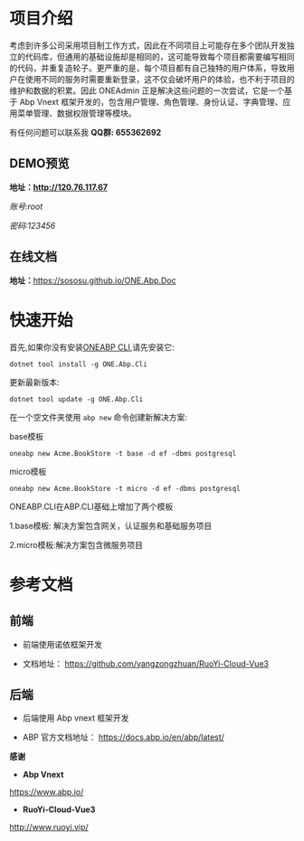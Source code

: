 # 项目介绍

考虑到许多公司采用项目制工作方式，因此在不同项目上可能存在多个团队开发独立的代码库，但通用的基础设施却是相同的，这可能导致每个项目都需要编写相同的代码，并重复造轮子。更严重的是，每个项目都有自己独特的用户体系，导致用户在使用不同的服务时需要重新登录，这不仅会破坏用户的体验，也不利于项目的维护和数据的积累。因此 ONEAdmin 正是解决这些问题的一次尝试，它是一个基于 Abp Vnext 框架开发的，包含用户管理、角色管理、身份认证、字典管理、应用菜单管理、数据权限管理等模块。

有任何问题可以联系我  **QQ群: 655362692** &#x20;

## DEMO预览

**地址：<http://120.76.117.67>**

*账号\:root*

*密码:123456*

## 在线文档

**地址：**<https://sososu.github.io/ONE.Abp.Doc>



# 快速开始

首先,如果你没有安装[ONEABP CLI](https://docs.abp.io/zh-Hans/abp/latest/CLI),请先安装它:

    dotnet tool install -g ONE.Abp.Cli

更新最新版本:

    dotnet tool update -g ONE.Abp.Cli
    
在一个空文件夹使用 `abp new` 命令创建新解决方案:

base模板

    oneabp new Acme.BookStore -t base -d ef -dbms postgresql

micro模板

    oneabp new Acme.BookStore -t micro -d ef -dbms postgresql

ONEABP.CLI在ABP.CLI基础上增加了两个模板

1.base模板: 解决方案包含网关，认证服务和基础服务项目

2.micro模板:解决方案包含微服务项目

# 参考文档

## 前端

*   前端使用诺依框架开发

*   文档地址： <https://github.com/yangzongzhuan/RuoYi-Cloud-Vue3>

## 后端

*   后端使用 Abp vnext 框架开发

*   ABP 官方文档地址： <https://docs.abp.io/en/abp/latest/>

**感谢**

*   **Abp Vnext**

<https://www.abp.io/>

*   **RuoYi-Cloud-Vue3**

<http://www.ruoyi.vip/>
